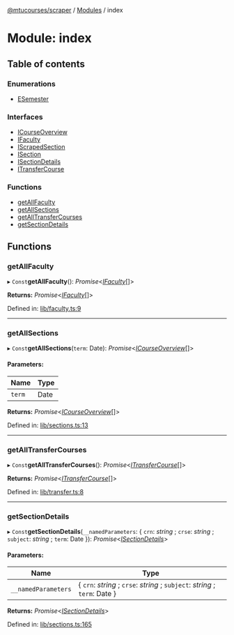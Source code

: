[@mtucourses/scraper](../README.md) / [Modules](../modules.md) / index

# Module: index

## Table of contents

### Enumerations

- [ESemester](../enums/index.esemester.md)

### Interfaces

- [ICourseOverview](../interfaces/index.icourseoverview.md)
- [IFaculty](../interfaces/index.ifaculty.md)
- [IScrapedSection](../interfaces/index.iscrapedsection.md)
- [ISection](../interfaces/index.isection.md)
- [ISectionDetails](../interfaces/index.isectiondetails.md)
- [ITransferCourse](../interfaces/index.itransfercourse.md)

### Functions

- [getAllFaculty](index.md#getallfaculty)
- [getAllSections](index.md#getallsections)
- [getAllTransferCourses](index.md#getalltransfercourses)
- [getSectionDetails](index.md#getsectiondetails)

## Functions

### getAllFaculty

▸ `Const`**getAllFaculty**(): *Promise*<[*IFaculty*](../interfaces/lib/types.ifaculty.md)[]\>

**Returns:** *Promise*<[*IFaculty*](../interfaces/lib/types.ifaculty.md)[]\>

Defined in: [lib/faculty.ts:9](https://github.com/Michigan-Tech-Courses/scrapper/blob/a0179c7/src/lib/faculty.ts#L9)

___

### getAllSections

▸ `Const`**getAllSections**(`term`: Date): *Promise*<[*ICourseOverview*](../interfaces/lib/types.icourseoverview.md)[]\>

#### Parameters:

Name | Type |
------ | ------ |
`term` | Date |

**Returns:** *Promise*<[*ICourseOverview*](../interfaces/lib/types.icourseoverview.md)[]\>

Defined in: [lib/sections.ts:13](https://github.com/Michigan-Tech-Courses/scrapper/blob/a0179c7/src/lib/sections.ts#L13)

___

### getAllTransferCourses

▸ `Const`**getAllTransferCourses**(): *Promise*<[*ITransferCourse*](../interfaces/lib/types.itransfercourse.md)[]\>

**Returns:** *Promise*<[*ITransferCourse*](../interfaces/lib/types.itransfercourse.md)[]\>

Defined in: [lib/transfer.ts:8](https://github.com/Michigan-Tech-Courses/scrapper/blob/a0179c7/src/lib/transfer.ts#L8)

___

### getSectionDetails

▸ `Const`**getSectionDetails**(`__namedParameters`: { `crn`: *string* ; `crse`: *string* ; `subject`: *string* ; `term`: Date  }): *Promise*<[*ISectionDetails*](../interfaces/lib/types.isectiondetails.md)\>

#### Parameters:

Name | Type |
------ | ------ |
`__namedParameters` | { `crn`: *string* ; `crse`: *string* ; `subject`: *string* ; `term`: Date  } |

**Returns:** *Promise*<[*ISectionDetails*](../interfaces/lib/types.isectiondetails.md)\>

Defined in: [lib/sections.ts:165](https://github.com/Michigan-Tech-Courses/scrapper/blob/a0179c7/src/lib/sections.ts#L165)
